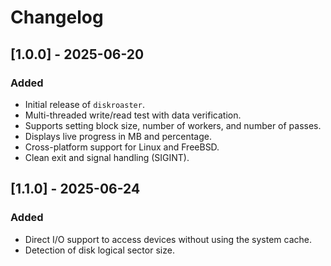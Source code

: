 # Changelog

## [1.0.0] - 2025-06-20
### Added
- Initial release of `diskroaster`.
- Multi-threaded write/read test with data verification.
- Supports setting block size, number of workers, and number of passes.
- Displays live progress in MB and percentage.
- Cross-platform support for Linux and FreeBSD.
- Clean exit and signal handling (SIGINT).

## [1.1.0] - 2025-06-24
### Added
- Direct I/O support to access devices without using the system cache.
- Detection of disk logical sector size. 
